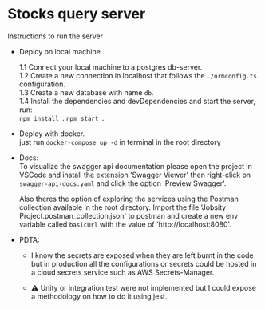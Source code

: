# Stocks query server

Instructions to run the server

- Deploy on local machine.  

    1.1 Connect your local machine to a postgres db-server.  
    1.2 Create a new connection in localhost that follows the ```./ormconfig.ts``` configuration.  
    1.3 Create a new database with name ```db```.   
    1.4 Install the dependencies and devDependencies and start the server, run:    
        ```
        npm install 
        ```. 
        ```
        npm start 
        ```. 

- Deploy with docker.  
    just run ```docker-compose up -d``` in terminal in the root directory

- Docs:  
    To visualize the swagger api documentation please open the project in VSCode and install the extension 'Swagger Viewer' then right-click on ```swagger-api-docs.yaml``` and click the option 'Preview Swagger'.  

    Also theres the option of exploring the services using the Postman collection available in the root directory. Import the file 'Jobsity Project.postman_collection.json' to postman and create a new env variable called ```basicUrl``` with the value of 'http://localhost:8080'.  

- PDTA:
    * I know the secrets are exposed when they are left burnt in the code but in production all the configurations or secrets could be hosted in a cloud secrets service such as AWS Secrets-Manager.  

    * :warning: Unity or integration test were not implemented but I could expose a methodology on how to do it using jest.
    


